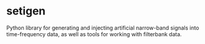 # setigen
Python library for generating and injecting artificial narrow-band signals into time-frequency data, as well as tools for working with filterbank data.

